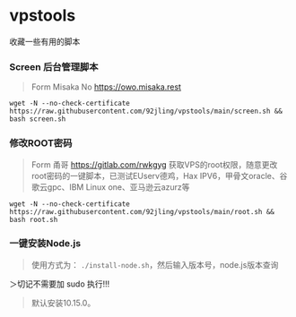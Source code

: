 # vpstools
收藏一些有用的脚本

### Screen  后台管理脚本

> Form Misaka No https://owo.misaka.rest 

```
wget -N --no-check-certificate https://raw.githubusercontent.com/92jling/vpstools/main/screen.sh && bash screen.sh
```

### 修改ROOT密码

> Form 甬哥 https://gitlab.com/rwkgyg
> 获取VPS的root权限，随意更改root密码的一键脚本，已测试EUserv德鸡，Hax IPV6，甲骨文oracle、谷歌云gpc、IBM Linux one、亚马逊云azurz等

```
wget -N --no-check-certificate https://raw.githubusercontent.com/92jling/vpstools/main/root.sh && bash root.sh
```
### 一键安装Node.js

> 使用方式为： `./install-node.sh`，然后输入版本号，node.js版本查询
>
＞切记不需要加 sudo 执行!!!
> 
> 默认安装10.15.0。
